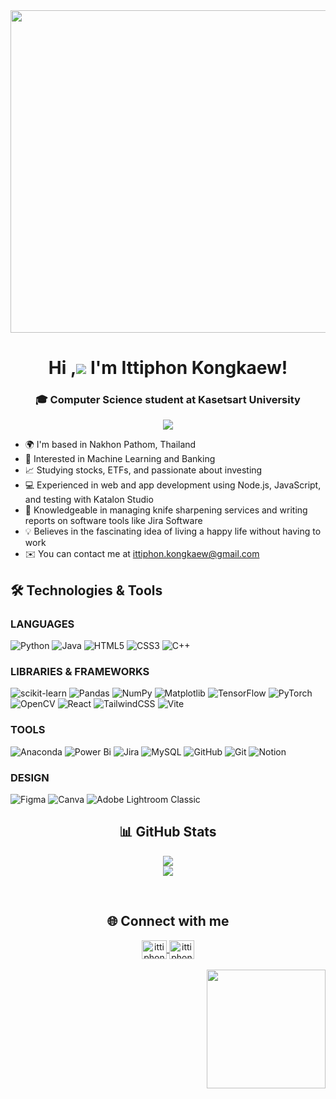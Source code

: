 <div id="header" align="center">
  <img src="https://i.redd.it/1d11s820dgm91.gif" width="700" height="516"/>
</div>

<div align="center">

# Hi ,![](https://user-images.githubusercontent.com/18350557/176309783-0785949b-9127-417c-8b55-ab5a4333674e.gif) I'm Ittiphon Kongkaew! 
### 🎓 Computer Science student at Kasetsart University 
<a href="https://www.github.com/Ittiphon17" target="_blank" rel="noreferrer"><img
src="https://img.shields.io/github/followers/Ittiphon17?logo=github&style=for-the-badge&color=0891b2&labelColor=1c1917" /></a>


</div>



* 🌍  I'm based in Nakhon Pathom, Thailand
* 🤖 Interested in Machine Learning and Banking
* 📈 Studying stocks, ETFs, and passionate about investing
* 💻 Experienced in web and app development using Node.js, JavaScript, and testing with Katalon Studio
* 🔧 Knowledgeable in managing knife sharpening services and writing reports on software tools like Jira Software
* 💡 Believes in the fascinating idea of living a happy life without having to work
*  ✉️  You can contact me at [ittiphon.kongkaew@gmail.com](mailto:ittiphon.kongkaew@gmail.com)

## 🛠️  **Technologies & Tools**
### **LANGUAGES**
![Python](https://img.shields.io/badge/python-3670A0?style=flat&logo=python&logoColor=ffdd54)
![Java](https://img.shields.io/badge/java-%23ED8B00.svg?style=flat&logo=openjdk&logoColor=white) 
![HTML5](https://img.shields.io/badge/html5-%23E34F26.svg?style=flat&logo=html5&logoColor=white) 
![CSS3](https://img.shields.io/badge/css3-%231572B6.svg?style=flat&logo=css3&logoColor=white) 
![C++](https://img.shields.io/badge/c++-%2300599C.svg?style=flat&logo=c%2B%2B&logoColor=white)

### **LIBRARIES & FRAMEWORKS**
![scikit-learn](https://img.shields.io/badge/scikit--learn-%23F7931E.svg?style=flat&logo=scikit-learn&logoColor=white)
![Pandas](https://img.shields.io/badge/pandas-%23150458.svg?style=flat&logo=pandas&logoColor=white) ![NumPy](https://img.shields.io/badge/numpy-%23013243.svg?style=flat&logo=numpy&logoColor=white) ![Matplotlib](https://img.shields.io/badge/Matplotlib-%23ffffff.svg?style=flat&logo=Matplotlib&logoColor=black)
![TensorFlow](https://img.shields.io/badge/TensorFlow-%23FF6F00.svg?style=flat&logo=TensorFlow&logoColor=white)  ![PyTorch](https://img.shields.io/badge/PyTorch-%23EE4C2C.svg?style=flat&logo=PyTorch&logoColor=white) 
![OpenCV](https://img.shields.io/badge/opencv-%23white.svg?style=flat&logo=opencv&logoColor=white)
![React](https://img.shields.io/badge/react-%2320232a.svg?style=flat&logo=react&logoColor=%2361DAFB) ![TailwindCSS](https://img.shields.io/badge/tailwindcss-%2338B2AC.svg?style=flat&logo=tailwind-css&logoColor=white)
![Vite](https://img.shields.io/badge/vite-%23646CFF.svg?style=flat&logo=vite&logoColor=white)

### **TOOLS**
![Anaconda](https://img.shields.io/badge/Anaconda-%2344A833.svg?style=flat&logo=anaconda&logoColor=white) 
![Power Bi](https://img.shields.io/badge/power_bi-F2C811?style=flat&logo=powerbi&logoColor=black)
![Jira](https://img.shields.io/badge/jira-%230A0FFF.svg?style=flat&logo=jira&logoColor=white) 
![MySQL](https://img.shields.io/badge/mysql-4479A1.svg?style=flat&logo=mysql&logoColor=white)
![GitHub](https://img.shields.io/badge/github-%23121011.svg?style=flat&logo=github&logoColor=white) ![Git](https://img.shields.io/badge/git-%23F05033.svg?style=flat&logo=git&logoColor=white) 
![Notion](https://img.shields.io/badge/Notion-%23000000.svg?style=flat&logo=notion&logoColor=white)

### **DESIGN**
![Figma](https://img.shields.io/badge/figma-%23F24E1E.svg?style=flat&logo=figma&logoColor=white)
![Canva](https://img.shields.io/badge/Canva-%2300C4CC.svg?style=flat&logo=Canva&logoColor=white) 
![Adobe Lightroom Classic](https://img.shields.io/badge/Adobe%20Lightroom%20Classic-31A8FF.svg?style=flat&logo=Adobe%20Lightroom%20Classic&logoColor=white) 



<div align="center">

## 📊 GitHub Stats

![](https://nirzak-streak-stats.vercel.app/?user=ittiphon17&theme=dark&hide_border=false)<br/>
![](https://github-readme-stats.vercel.app/api/top-langs/?username=ittiphon17&theme=dark&hide_border=false&include_all_commits=false&count_private=false&layout=compact)
</div>

</br>

<div align="center">
<h2 align="center">🌐 Connect with me</h2>

  <a href="https://www.linkedin.com/in/ittiphon-kongkaew-042722347" target="_blank">
    <img align="center" src="https://raw.githubusercontent.com/rahuldkjain/github-profile-readme-generator/master/src/images/icons/Social/linked-in-alt.svg" alt="ittiphon kongkaew" height="30" width="40" />
  </a>
  <a href="https://www.kaggle.com/ittiphon" target="_blank">
    <img align="center" src="https://raw.githubusercontent.com/rahuldkjain/github-profile-readme-generator/master/src/images/icons/Social/kaggle.svg" alt="ittiphon" height="30" width="40" />
  </a>

</div>
</br>

<div align="right" >
  <img src="https://fiverr-res.cloudinary.com/images/t_main1,q_auto,f_auto,q_auto,f_auto/v1/attachments/delivery/asset/acd75c023e72f40c2853d9d8df2c6703-1698695470/doclight1mm%2032/make-a-pixel-art-gif.gif" width="190" height="190"/>
</div>

